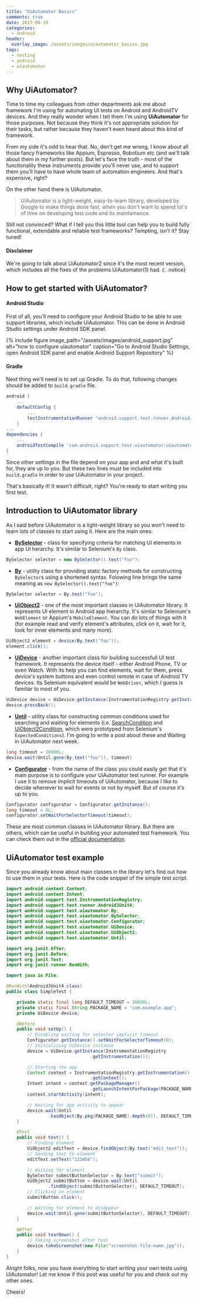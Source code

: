 ```yaml
---
title: "UiAutomator Basics"
comments: true
date: 2017-08-19
categories:
  - android
header:
  overlay_image: /assets/images/uiautomator_basics.jpg
tags:
  - testing
  - android
  - uiautomator
---
```



## Why UiAutomator?
Time to time my colleagues from other departments ask me about framework I'm using for automating UI tests on Android and AndroidTV devices. And they really wonder when I tell them I'm using **UiAutomator** for those purposes. Not because they think it's not appropriate solution for their tasks, but rather because they haven't even heard about this kind of framework.

From my side it's odd to hear that. No, don't get me wrong, I know about all those fancy frameworks like Appium, Espresso, Robotium etc (and we'll talk about them in my further posts). But let's face the truth - most of the functionality these instruments provide you'll never use, and to support them you'll have to have whole team of automation engineers. And that's expensive, right?

On the other hand there is UiAutomator.
> UiAutomator is a light-weight, easy-to-learn library, developed by Google to make things done fast, when you don't want to spend lot's of time on developing test code and its maintainance.

Still not convinced? What if I tell you this little tool can help you to build fully functional, extendable and reliable test frameworks? Tempting, isn't it? Stay tuned!

#### Disclaimer
We're going to talk about UiAutomator2 since it's the most recent version, which includes all the fixes of the problems UiAutomator(1) had.
{: .notice}

## How to get started with UiAutomator?
#### Android Studio
First of all, you'll need to configure your Android Studio to be able to use support libraries, which include UiAutomator. This can be done in Android Studio settings under Android SDK panel.

{% include figure image_path="/assets/images/android_support.jpg" alt="how to configure uiautomator" caption="Go to Android Studio Settings, open Android SDK panel and enable Android Support Repository" %}

#### Gradle
Next thing we'll need is to set up Gradle. To do that, following changes should be added to `build.gradle` file. 

```groovy
android {
	...
    defaultConfig {
        ...
        testInstrumentationRunner "android.support.test.runner.AndroidJUnitRunner"
    }
...
dependencies {
	...
    androidTestCompile 'com.android.support.test.uiautomator:uiautomator-v18:2.1.3'
}
```
Since other settings in the file depend on your app and and what it's built for, they are up to you. But these two lines must be included into `build.gradle` in order to use UiAutomator in your project.

That's basically it! It wasn't difficult, right? You're ready to start writing you first test.

## Introduction to UiAutomator library
As I said before UiAutomator is a light-weight library so you won't need to learn lots of classes to start using it. Here are the main ones:

* **[BySelector](https://developer.android.com/reference/android/support/test/uiautomator/BySelector.html)** - class for specifying criteria for matching UI elements in app UI herarchy. It's similar to Selenium's `By` class.

```java
BySelector selector = new BySelector().text("foo");
```
* **[By](https://developer.android.com/reference/android/support/test/uiautomator/By.html)** - utility class for providing static factory methods for constructing `BySelector`s using a shortened syntax. Folowing line brings the same meaning as `new BySelector().text("foo")`:

```java
BySelector selector = By.text("foo");
```

* **[UiObject2](https://developer.android.com/reference/android/support/test/uiautomator/UiObject2.html)** - one of the most important classes in UiAutomator library. It represents UI element in Android app hierarchy. It's similar to Selenium's `WebElement` or Appium's `MobileElement`. You can do lots of things with it (for example read and verify element's attributes, click on it, wait for it, look for inner elements and many more).

```java
UiObject2 element = device(By.text("foo"));
element.click();
```

* **[UiDevice](https://developer.android.com/reference/android/support/test/uiautomator/UiDevice.html)** - another important class for building successfull UI test framework. It represents the device itself - either Android Phone, TV or even Watch. With its help you can find elements, wait for them, press device's system buttons and even control remote in case of Android TV devices. Its Selenium equivalent would be `WebDriver`, which I guess is familiar to most of you.

```java
UiDevice device = UiDevice.getInstance(InstrumentationRegistry.getInstrumentation());
device.pressBack();
```

* **[Until](https://developer.android.com/reference/android/support/test/uiautomator/Until.html)** - utility class for constructing common conditions used for searching and waiting for elements (i.e. [SearchCondition](https://developer.android.com/reference/android/support/test/uiautomator/SearchCondition.html) and [UiObject2Condition](https://developer.android.com/reference/android/support/test/uiautomator/UiObject2Condition.html), which were prototyped from Selenium's `ExpectedConditions`). I'm going to write a post about these and Waiting in UiAutomator next week. 

```java
long timeout = 10000L;
device.wait(Until.gone(By.text("foo")), timeout)
```
* **[Configurator](https://developer.android.com/reference/android/support/test/uiautomator/Configurator.html)** - from the name of the class you could easily get that it's main purpose is to configure your UiAutomator test runner. For example I use it to remove implicit timeouts of UiAutomator, because I like to decide whenever to wait for events or not by myself. But of course it's up to you.

```java
Configurator configurator = Configurator.getInstance();
long timeout = 0L;
configurator.setWaitForSelectorTimeout(timeout);
```

These are most common classes in UiAutomator library. But there are others, which can be useful in building your automated test framework. You can check them out in the [official documentation](https://developer.android.com/reference/android/support/test/uiautomator/package-summary.html).

## UiAutomator test example
Since you already know about main classes in the library let's find out how to use them in your tests.
Here is the code snippet of the simple test script.

```java
import android.content.Context;
import android.content.Intent;
import android.support.test.InstrumentationRegistry;
import android.support.test.runner.AndroidJUnit4;
import android.support.test.uiautomator.By;
import android.support.test.uiautomator.BySelector;
import android.support.test.uiautomator.Configurator;
import android.support.test.uiautomator.UiDevice;
import android.support.test.uiautomator.UiObject2;
import android.support.test.uiautomator.Until;

import org.junit.After;
import org.junit.Before;
import org.junit.Test;
import org.junit.runner.RunWith;

import java.io.File;

@RunWith(AndroidJUnit4.class)
public class SimpleTest {

    private static final long DEFAULT_TIMEOUT = 30000L;
    private static final String PACKAGE_NAME = "com.example.app";
    private UiDevice device;

    @Before
    public void setUp() {
        // Disabling waiting for selector implicit timeout
        Configurator.getInstance().setWaitForSelectorTimeout(0);
        // Initializing UiDevice instance
        device = UiDevice.getInstance(InstrumentationRegistry
                                .getInstrumentation());

        // Starting the app
        Context context = InstrumentationRegistry.getInstrumentation()
                                .getContext();
        Intent intent = context.getPackageManager()
                                .getLaunchIntentForPackage(PACKAGE_NAME);
        context.startActivity(intent);

        // Waiting for app activity to appear
        device.wait(Until
                .hasObject(By.pkg(PACKAGE_NAME).depth(0)), DEFAULT_TIMEOUT);
    }

    @Test
    public void test() {
        // Finding element
        UiObject2 editText = device.findObject(By.text("edit_text"));
        // Sending text to element
        editText.setText("123456");

        // Waiting for element
        BySelector submitButtonSelector = By.text("submit");
        UiObject2 submitButton = device.wait(Until
                .findObject(submitButtonSelector), DEFAULT_TIMEOUT);
        // Clicking on element
        submitButton.click();

        // Waiting for element to disappear
        device.wait(Until.gone(submitButtonSelector), DEFAULT_TIMEOUT);
    }

    @After
    public void tearDown() {
        // Taking screenshot after test
        device.takeScreenshot(new File("screenshot-file-name.jpg"));
    }
}
```

Alright folks, now you have everything to start writing your own tests using UiAutomator! Let me know if this post was useful for you and check out my other ones.

Cheers!
